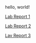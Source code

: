 hello, world!

[Lab Report 1](https://oasisalex.github.io/cse15l-lab-reports/lab_report_week0.html)

[Lab Report 2](https://oasisalex.github.io/cse15l-lab-reports/lab_report_week1.html)

[Lav Report 3](https://oasisalex.github.io/cse15l-lab-reports/lab_report_week3.hetml)